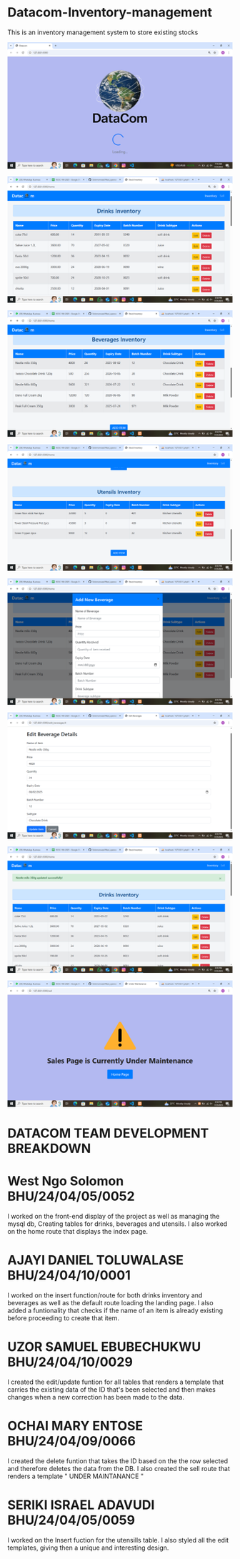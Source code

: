 # Datacom-Inventory-management
This is an inventory management system to store existing stocks 

![The Welcome Spinner to the web app](/static/landing_page.png)

![Drinks Inventory Table](/static/drinks_table.png)

![Beverages Inventory Table](/static/beverages-table.png)

![Utensils Inventory Table](/static/utensils_table.png)

![Add An Item Modal ](/static/add-item_modal.png)

![Edit Item Details](/static/edit_item.png)

![Flash Message Notification ](/static/Flash_message_notification.png)

![Sales Page display](/static/sales_page.png)

# DATACOM TEAM DEVELOPMENT BREAKDOWN

# West Ngo Solomon BHU/24/04/05/0052
I worked on the front-end display of the project as well as managing the mysql db, Creating tables for drinks, beverages and utensils.
I also worked on the home route that displays the index page.

# AJAYI DANIEL TOLUWALASE BHU/24/04/10/0001
I worked on the insert function/route for both drinks inventory and beverages as well as the default route loading the landing page. I also added a funtionality that checks if the name of an item is already existing before proceeding to create that item.

# UZOR SAMUEL EBUBECHUKWU BHU/24/04/10/0029
I created the edit/update funtion for all tables that renders a template that carries the existing data of the ID that's been selected and then makes changes when a new correction has been made to the data. 

# OCHAI MARY ENTOSE BHU/24/04/09/0066 
I created the delete funtion that takes the ID based on the the row selected and therefore deletes the data from the DB.
I also created the sell route that renders a template " UNDER MAINTANANCE "

# SERIKI ISRAEL ADAVUDI BHU/24/04/05/0059
I worked on the Insert fuction for the utensills table. I also styled all the edit templates, giving then a unique and interesting design.
